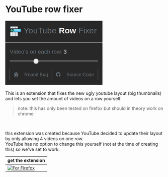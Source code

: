 # YouTube row fixer

![preview not available](.preview/preview.png)

This is an extension that fixes the new ugly youtube layout (big thumbnails) 
and lets you set the amount of videos on a row yourself.

> note: this has only been tested on firefox but should in theory work on chrome

<br>

this extension was created because YouTube decided to update their layout by only allowing 4 videos on one row. <br>
YouTube has no option to change this yourself (not at the time of creating this) so we've set to work.

| get the extension |
| ----------- |
| [![For Firefox](https://i.imgur.com/8oJLPg3.jpg)](https://addons.mozilla.org/en-US/firefox/addon/youtube-row-fixer/) |
